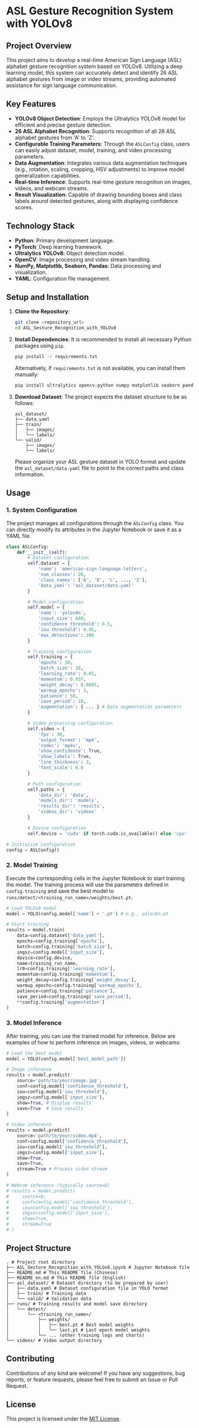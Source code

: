 # ASL Gesture Recognition System with YOLOv8

## Project Overview

This project aims to develop a real-time American Sign Language (ASL) alphabet gesture recognition system based on YOLOv8. Utilizing a deep learning model, this system can accurately detect and identify 26 ASL alphabet gestures from image or video streams, providing automated assistance for sign language communication.

## Key Features

*   **YOLOv8 Object Detection**: Employs the Ultralytics YOLOv8 model for efficient and precise gesture detection.
*   **26 ASL Alphabet Recognition**: Supports recognition of all 26 ASL alphabet gestures from 'A' to 'Z'.
*   **Configurable Training Parameters**: Through the `ASLConfig` class, users can easily adjust dataset, model, training, and video processing parameters.
*   **Data Augmentation**: Integrates various data augmentation techniques (e.g., rotation, scaling, cropping, HSV adjustments) to improve model generalization capabilities.
*   **Real-time Inference**: Supports real-time gesture recognition on images, videos, and webcam streams.
*   **Result Visualization**: Capable of drawing bounding boxes and class labels around detected gestures, along with displaying confidence scores.

## Technology Stack

*   **Python**: Primary development language.
*   **PyTorch**: Deep learning framework.
*   **Ultralytics YOLOv8**: Object detection model.
*   **OpenCV**: Image processing and video stream handling.
*   **NumPy, Matplotlib, Seaborn, Pandas**: Data processing and visualization.
*   **YAML**: Configuration file management.

## Setup and Installation

1.  **Clone the Repository**: 
    ```bash
    git clone <repository_url>
    cd ASL_Gesture_Recognition_with_YOLOv8
    ```

2.  **Install Dependencies**: 
    It is recommended to install all necessary Python packages using `pip`.
    ```bash
    pip install -r requirements.txt
    ```
    Alternatively, if `requirements.txt` is not available, you can install them manually:
    ```bash
    pip install ultralytics opencv-python numpy matplotlib seaborn pandas pyyaml torch torchvision tqdm ipywidgets
    ```

3.  **Download Dataset**: 
    The project expects the dataset structure to be as follows:
    ```
    asl_dataset/
    ├── data.yaml
    ├── train/
    │   ├── images/
    │   └── labels/
    └── valid/
        ├── images/
        └── labels/
    ```
    Please organize your ASL gesture dataset in YOLO format and update the `asl_dataset/data.yaml` file to point to the correct paths and class information.

## Usage

### 1. System Configuration

The project manages all configurations through the `ASLConfig` class. You can directly modify its attributes in the Jupyter Notebook or save it as a YAML file.

```python
class ASLConfig:
    def __init__(self):
        # Dataset configuration
        self.dataset = {
            'name': 'american-sign-language-letters',
            'num_classes': 26,
            'class_names': ['A', 'B', 'C', ..., 'Z'],
            'data_yaml': 'asl_dataset/data.yaml'
        }

        # Model configuration
        self.model = {
            'name': 'yolov8n',
            'input_size': 640,
            'confidence_threshold': 0.5,
            'iou_threshold': 0.45,
            'max_detections': 300
        }

        # Training configuration
        self.training = {
            'epochs': 30,
            'batch_size': 16,
            'learning_rate': 0.01,
            'momentum': 0.937,
            'weight_decay': 0.0005,
            'warmup_epochs': 3,
            'patience': 50,
            'save_period': 10,
            'augmentation': { ... } # Data augmentation parameters
        }

        # Video processing configuration
        self.video = {
            'fps': 30,
            'output_format': 'mp4',
            'codec': 'mp4v',
            'show_confidence': True,
            'show_labels': True,
            'line_thickness': 3,
            'font_scale': 0.8
        }

        # Path configuration
        self.paths = {
            'data_dir': 'data',
            'models_dir': 'models',
            'results_dir': 'results',
            'videos_dir': 'videos'
        }

        # Device configuration
        self.device = 'cuda' if torch.cuda.is_available() else 'cpu'

# Initialize configuration
config = ASLConfig()
```

### 2. Model Training

Execute the corresponding cells in the Jupyter Notebook to start training the model. The training process will use the parameters defined in `config.training` and save the best model to `runs/detect/<training_run_name>/weights/best.pt`.

```python
# Load YOLOv8 model
model = YOLO(config.model['name'] + '.pt') # e.g., yolov8n.pt

# Start training
results = model.train(
    data=config.dataset['data_yaml'],
    epochs=config.training['epochs'],
    batch=config.training['batch_size'],
    imgsz=config.model['input_size'],
    device=config.device,
    name=training_run_name,
    lr0=config.training['learning_rate'],
    momentum=config.training['momentum'],
    weight_decay=config.training['weight_decay'],
    warmup_epochs=config.training['warmup_epochs'],
    patience=config.training['patience'],
    save_period=config.training['save_period'],
    **config.training['augmentation']
)
```

### 3. Model Inference

After training, you can use the trained model for inference. Below are examples of how to perform inference on images, videos, or webcams:

```python
# Load the best model
model = YOLO(config.model['best_model_path'])

# Image inference
results = model.predict(
    source='path/to/your/image.jpg',
    conf=config.model['confidence_threshold'],
    iou=config.model['iou_threshold'],
    imgsz=config.model['input_size'],
    show=True, # Display results
    save=True  # Save results
)

# Video inference
results = model.predict(
    source='path/to/your/video.mp4',
    conf=config.model['confidence_threshold'],
    iou=config.model['iou_threshold'],
    imgsz=config.model['input_size'],
    show=True,
    save=True,
    stream=True # Process video stream
)

# Webcam inference (typically source=0)
# results = model.predict(
#     source=0,
#     conf=config.model['confidence_threshold'],
#     iou=config.model['iou_threshold'],
#     imgsz=config.model['input_size'],
#     show=True,
#     stream=True
# )
```

## Project Structure

```
. # Project root directory
├── ASL_Gesture_Recognition_with_YOLOv8.ipynb # Jupyter Notebook file
├── README.md # This README file (Chinese)
├── README_en.md # This README file (English)
├── asl_dataset/ # Dataset directory (to be prepared by user)
│   ├── data.yaml # Dataset configuration file in YOLO format
│   ├── train/ # Training data
│   └── valid/ # Validation data
├── runs/ # Training results and model save directory
│   └── detect/
│       └── <training_run_name>/
│           ├── weights/
│           │   ├── best.pt # Best model weights
│           │   └── last.pt # Last epoch model weights
│           └── ... (other training logs and charts)
└── videos/ # Video output directory
```

## Contributing

Contributions of any kind are welcome! If you have any suggestions, bug reports, or feature requests, please feel free to submit an Issue or Pull Request.

## License

This project is licensed under the [MIT License](LICENSE).
